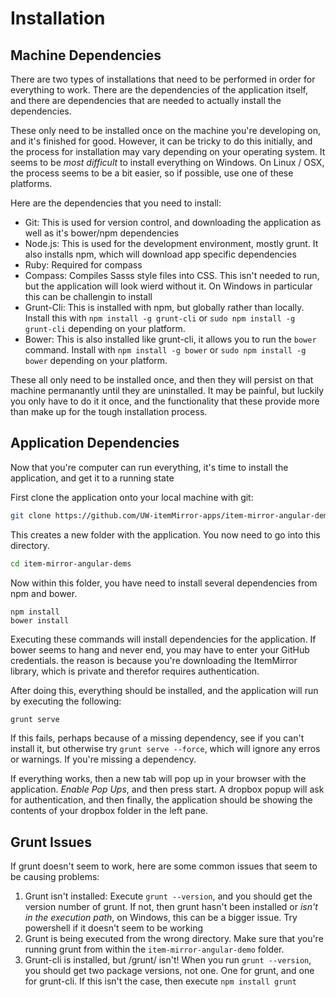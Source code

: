 # Installation

## Machine Dependencies

There are two types of installations that need to be performed in order for
everything to work. There are the dependencies of the application itself, and
there are dependencies that are needed to actually install the dependencies.

These only need to be installed once on the machine you're developing on, and it's finished
for good. However, it can be tricky to do this initially, and the process for installation
may vary depending on your operating system. It seems to be *most difficult* to install everything
on Windows. On Linux / OSX, the process seems to be a bit easier, so if possible, use one
of these platforms.

Here are the dependencies that you need to install:

- Git: This is used for version control, and downloading the application as well as it's bower/npm dependencies
- Node.js: This is used for the development environment, mostly grunt. It also installs npm, which will download app specific dependencies
- Ruby: Required for compass
- Compass: Compiles Sasss style files into CSS. This isn't needed to run, but the application will look wierd without it. On Windows in particular this can be challengin to install
- Grunt-Cli: This is installed with npm, but globally rather than locally. Install this with `npm install -g grunt-cli` or `sudo npm install -g grunt-cli` depending on your platform.
- Bower: This is also installed like grunt-cli, it allows you to run the `bower` command. Install with `npm install -g bower` or `sudo npm install -g bower` depending on your platform.

These all only need to be installed once, and then they will persist on that machine permanantly until they are uninstalled. It may be painful, but luckily you only have to do it it once, and the functionality that these provide more than make up for the tough installation process.

## Application Dependencies

Now that you're  computer can run everything, it's time to install the application, and get it to a running state

First clone the application onto your local machine with git:

```bash
git clone https://github.com/UW-itemMirror-apps/item-mirror-angular-demo.git
```

This creates a new folder with the application. You now need to go into this directory.

```bash
cd item-mirror-angular-dems
```

Now within this folder, you have need to install several dependencies from npm and bower.

```
npm install
bower install
```

Executing these commands will install dependencies for the application. If bower seems to hang and never end, you may
have to enter your GitHub credentials. the reason is because you're downloading the ItemMirror library, which is private
and therefor requires authentication.

After doing this, everything should be installed, and the application will run by executing the following:

```bash
grunt serve
```

If this fails, perhaps because of a missing dependency, see if you can't install it, but otherwise try `grunt serve --force`, which will ignore any erros or warnings. If you're missing a dependency.

If everything works, then a new tab will pop up in your browser with the application. *Enable Pop Ups*, and then press start. A dropbox popup will ask for authentication, and then finally, the application should be showing the contents of your dropbox folder in the left pane.

## Grunt Issues

If grunt doesn't seem to work, here are some common issues that seem to be causing problems:

1. Grunt isn't installed: Execute `grunt --version`, and you should get the version number of grunt. If not, then grunt hasn't been installed or *isn't in the execution path*, on Windows, this can be a bigger issue. Try powershell if it doesn't seem to be working
2. Grunt is being executed from the wrong directory. Make sure that you're running grunt from within the `item-mirror-angular-demo` folder.
3. Grunt-cli is installed, but /grunt/ isn't! When you run `grunt --version`, you should get two package versions, not one. One for grunt, and one for grunt-cli. If this isn't the case, then execute `npm install grunt`
